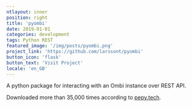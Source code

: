 ```yaml
---
ntlayout: inner
position: right
title: 'pyombi'
date: 2019-01-01
categories: development
tags: Python REST
featured_image: '/img/posts/pyombi.png'
project_link: 'https://github.com/larssont/pyombi'
button_icon: 'flask'
button_text: 'Visit Project'
locale: 'en_GB'
---
```

A python package for interacting with an Ombi instance over REST API.

Downloaded more than 35,000 times according to [pepy.tech](https://pepy.tech/project/pyombi).
